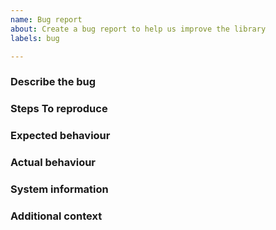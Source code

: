 ```yaml
---
name: Bug report
about: Create a bug report to help us improve the library
labels: bug

---
```


### Describe the bug

<!--
A clear and concise description of what the bug is.
-->

### Steps To reproduce

<!--
A concise, repeatable, example of how to reproduce the issue.
-->

### Expected behaviour

<!--
A clear and concise description of what you expected to happen.
-->

### Actual behaviour

<!--
A clear and concise description of what actually happened. If an exception occurred, please include a stack trace if available.
-->

### System information

<!--
 - OS: [e.g. Windows 10]
 - Library Version [e.g. 0.2.1]
 - xunit version [e.g. 2.4.0]
 - .NET version (e.g. output from `dotnet --info`)
 - IDE and version [e.g. Visual Studio 17.2.0]
-->

### Additional context

<!--
Add any other context about the problem here.
-->
